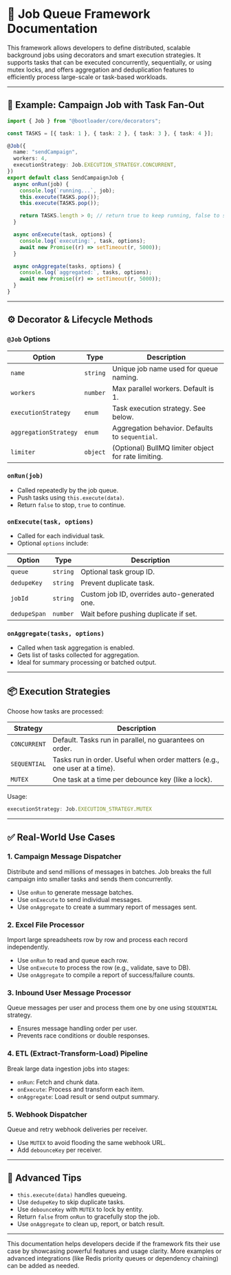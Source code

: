 # 📄 Job Queue Framework Documentation

This framework allows developers to define distributed, scalable background jobs using decorators and smart execution strategies. It supports tasks that can be executed concurrently, sequentially, or using mutex locks, and offers aggregation and deduplication features to efficiently process large-scale or task-based workloads.

---

## 🚀 Example: Campaign Job with Task Fan-Out

```ts
import { Job } from "@bootloader/core/decorators";

const TASKS = [{ task: 1 }, { task: 2 }, { task: 3 }, { task: 4 }];

@Job({
  name: "sendCampaign",
  workers: 4,
  executionStrategy: Job.EXECUTION_STRATEGY.CONCURRENT,
})
export default class SendCampaignJob {
  async onRun(job) {
    console.log(`running...`, job);
    this.execute(TASKS.pop());
    this.execute(TASKS.pop());

    return TASKS.length > 0; // return true to keep running, false to stop
  }

  async onExecute(task, options) {
    console.log(`executing:`, task, options);
    await new Promise((r) => setTimeout(r, 5000));
  }

  async onAggregate(tasks, options) {
    console.log(`aggregated:`, tasks, options);
    await new Promise((r) => setTimeout(r, 5000));
  }
}
```

---

## ⚙️ Decorator & Lifecycle Methods

### `@Job` Options

| Option                | Type     | Description                                         |
| --------------------- | -------- | --------------------------------------------------- |
| `name`                | `string` | Unique job name used for queue naming.              |
| `workers`             | `number` | Max parallel workers. Default is 1.                 |
| `executionStrategy`   | `enum`   | Task execution strategy. See below.                 |
| `aggregationStrategy` | `enum`   | Aggregation behavior. Defaults to `sequential`.     |
| `limiter`             | `object` | (Optional) BullMQ limiter object for rate limiting. |

### `onRun(job)`

* Called repeatedly by the job queue.
* Push tasks using `this.execute(data)`.
* Return `false` to stop, `true` to continue.

### `onExecute(task, options)`

* Called for each individual task.
* Optional `options` include:

| Option        | Type     | Description                                  |
| ------------- | -------- | -------------------------------------------- |
| `queue`       | `string` | Optional task group ID.                      |
| `dedupeKey`   | `string` | Prevent duplicate task.                      |
| `jobId`       | `string` | Custom job ID, overrides auto-generated one. |
| `dedupeSpan`  | `number` | Wait before pushing duplicate if set.        |

### `onAggregate(tasks, options)`

* Called when task aggregation is enabled.
* Gets list of tasks collected for aggregation.
* Ideal for summary processing or batched output.

---

## 📦 Execution Strategies

Choose how tasks are processed:

| Strategy     | Description                                                               |
| ------------ | ------------------------------------------------------------------------- |
| `CONCURRENT` | Default. Tasks run in parallel, no guarantees on order.                   |
| `SEQUENTIAL` | Tasks run in order. Useful when order matters (e.g., one user at a time). |
| `MUTEX`      | One task at a time per debounce key (like a lock).                        |

Usage:

```ts
executionStrategy: Job.EXECUTION_STRATEGY.MUTEX
```

---

## ✅ Real-World Use Cases

### 1. **Campaign Message Dispatcher**

Distribute and send millions of messages in batches. Job breaks the full campaign into smaller tasks and sends them concurrently.

* Use `onRun` to generate message batches.
* Use `onExecute` to send individual messages.
* Use `onAggregate` to create a summary report of messages sent.

### 2. **Excel File Processor**

Import large spreadsheets row by row and process each record independently.

* Use `onRun` to read and queue each row.
* Use `onExecute` to process the row (e.g., validate, save to DB).
* Use `onAggregate` to compile a report of success/failure counts.

### 3. **Inbound User Message Processor**

Queue messages per user and process them one by one using `SEQUENTIAL` strategy.

* Ensures message handling order per user.
* Prevents race conditions or double responses.

### 4. **ETL (Extract-Transform-Load) Pipeline**

Break large data ingestion jobs into stages:

* `onRun`: Fetch and chunk data.
* `onExecute`: Process and transform each item.
* `onAggregate`: Load result or send output summary.

### 5. **Webhook Dispatcher**

Queue and retry webhook deliveries per receiver.

* Use `MUTEX` to avoid flooding the same webhook URL.
* Add `debounceKey` per receiver.

---

## 🧠 Advanced Tips

* `this.execute(data)` handles queueing.
* Use `dedupeKey` to skip duplicate tasks.
* Use `debounceKey` with `MUTEX` to lock by entity.
* Return `false` from `onRun` to gracefully stop the job.
* Use `onAggregate` to clean up, report, or batch result.

---

This documentation helps developers decide if the framework fits their use case by showcasing powerful features and usage clarity. More examples or advanced integrations (like Redis priority queues or dependency chaining) can be added as needed.
